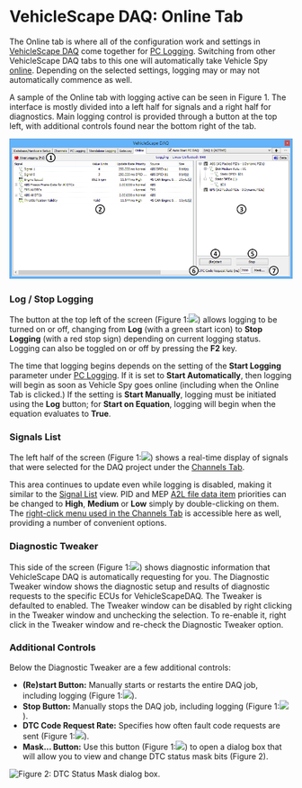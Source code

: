 # VehicleScape DAQ: Online Tab

The Online tab is where all of the configuration work and settings in [VehicleScape DAQ](vehiclescape-daq-online-tab.md) come together for [PC Logging](vehiclescape-daq-pc-logging-tab.md). Switching from other VehicleScape DAQ tabs to this one will automatically take Vehicle Spy [online](../../main-menu-run.md). Depending on the selected settings, logging may or may not automatically commence as well.

A sample of the Online tab with logging active can be seen in Figure 1. The interface is mostly divided into a left half for signals and a right half for diagnostics. Main logging control is provided through a button at the top left, with additional controls found near the bottom right of the tab.

![Figure 1: The VehicleScape DAQ Online Tab.](../../../.gitbook/assets/spyVScapeOnlineTab.gif)

### Log / Stop Logging

The button at the top left of the screen (Figure 1:![](https://cdn.intrepidcs.net/support/VehicleSpy/assets/smOne.gif)) allows logging to be turned on or off, changing from **Log** (with a green start icon) to **Stop Logging** (with a red stop sign) depending on current logging status. Logging can also be toggled on or off by pressing the **F2** key.

The time that logging begins depends on the setting of the **Start Logging** parameter under [PC Logging](vehiclescape-daq-pc-logging-tab.md). If it is set to **Start Automatically**, then logging will begin as soon as Vehicle Spy goes online (including when the Online Tab is clicked.) If the setting is **Start Manually**, logging must be initiated using the **Log** button; for **Start on Equation**, logging will begin when the equation evaluates to **True**.

### Signals List

The left half of the screen (Figure 1:![](https://cdn.intrepidcs.net/support/VehicleSpy/assets/smTwo.gif)) shows a real-time display of signals that were selected for the DAQ project under the [Channels Tab](vehiclescape-daq-channels-tab.md).

This area continues to update even while logging is disabled, making it similar to the [Signal List](../signal-views/signal-list.md) view. PID and MEP [A2L file data item](../mep-xcp-ccp-memory-edit-protocol/mep-setup/#a2l-file-data-item-tree-refer-to-figure-1) priorities can be changed to **High**, **Medium** or **Low** simply by double-clicking on them. The [right-click menu used in the Channels Tab](vehiclescape-daq-channels-tab.md) is accessible here as well, providing a number of convenient options.

### Diagnostic Tweaker

This side of the screen (Figure 1:![](https://cdn.intrepidcs.net/support/VehicleSpy/assets/smThree.gif)) shows diagnostic information that VehicleScape DAQ is automatically requesting for you. The Diagnostic Tweaker window shows the diagnostic setup and results of diagnostic requests to the specific ECUs for VehicleScapeDAQ. The Tweaker is defaulted to enabled. The Tweaker window can be disabled by right clicking in the Tweaker window and unchecking the selection. To re-enable it, right click in the Tweaker window and re-check the Diagnostic Tweaker option.

### Additional Controls

Below the Diagnostic Tweaker are a few additional controls:

* **(Re)start Button:** Manually starts or restarts the entire DAQ job, including logging (Figure 1:![](https://cdn.intrepidcs.net/support/VehicleSpy/assets/smFour.gif)).
* **Stop Button:** Manually stops the DAQ job, including logging (Figure 1:![](https://cdn.intrepidcs.net/support/VehicleSpy/assets/smFive.gif)).
* **DTC Code Request Rate:** Specifies how often fault code requests are sent (Figure 1:![](https://cdn.intrepidcs.net/support/VehicleSpy/assets/smSix.gif)).
* **Mask... Button:** Use this button (Figure 1:![](https://cdn.intrepidcs.net/support/VehicleSpy/assets/smSeven.gif)) to open a dialog box that will allow you to view and change DTC status mask bits (Figure 2).

![Figure 2: DTC Status Mask dialog box.](../../../.gitbook/assets/spyVScapeOnlineTab\_status\_mask.gif)
